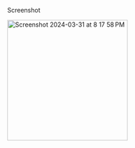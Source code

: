 Screenshot


<img width="275" alt="Screenshot 2024-03-31 at 8 17 58 PM" src="https://github.com/MohitSinghvi/ocr-android/assets/35193178/04859ed8-aa6c-481a-b681-acdfad492b37">
